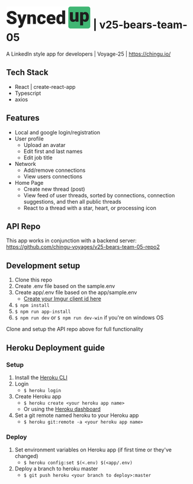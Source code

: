 # [![SyncedUp](./assets/logodark.svg)](https://syncedup.live/) | v25-bears-team-05

A LinkedIn style app for developers | Voyage-25 | https://chingu.io/

## Tech Stack

- React | create-react-app
- Typescript
- axios

## Features

- Local and google login/registration
- User profile
  - Upload an avatar
  - Edit first and last names
  - Edit job title
- Network
  - Add/remove connections
  - View users connections
- Home Page
  - Create new thread (post)
  - View feed of user threads, sorted by connections, connection suggestions, and then all public threads
  - React to a thread with a star, heart, or processing icon

## API Repo

This app works in conjunction with a backend server: https://github.com/chingu-voyages/v25-bears-team-05-repo2

## Development setup

1. Clone this repo
1. Create .env file based on the sample.env
1. Create app/.env file based on the app/sample.env
   - [Create your Imgur client id here](https://api.imgur.com/oauth2/addclient)
1. `$ npm install`
1. `$ npm run app-install`
1. `$ npm run dev` or `$ npm run dev-win` if you're on windows OS

Clone and setup the API repo above for full functionality

## Heroku Deployment guide

### Setup

1. Install the [Heroku CLI](https://devcenter.heroku.com/articles/heroku-cli)
1. Login
   - `$ heroku login`
1. Create Heroku app
   - `$ heroku create <your heroku app name>`
   - Or using the [Heroku dashboard](https://dashboard.heroku.com/)
1. Set a git remote named heroku to your Heroku app
   - `$ heroku git:remote -a <your heroku app name>`

### Deploy

1. Set environment variables on Heroku app (if first time or they've changed)
   - `$ heroku config:set $(<.env) $(<app/.env)`
1. Deploy a branch to heroku master
   - `$ git push heroku <your branch to deploy>:master`
